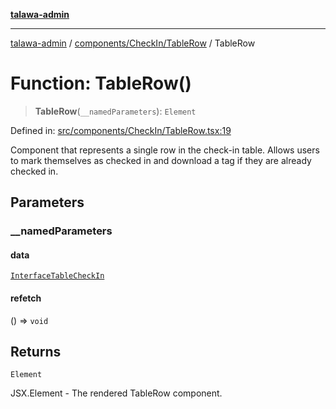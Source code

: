 [**talawa-admin**](../../../../README.md)

***

[talawa-admin](../../../../README.md) / [components/CheckIn/TableRow](../README.md) / TableRow

# Function: TableRow()

> **TableRow**(`__namedParameters`): `Element`

Defined in: [src/components/CheckIn/TableRow.tsx:19](https://github.com/gautam-divyanshu/talawa-admin/blob/9fec1eef6a4674b14f6abe30e3be3844537d8dc2/src/components/CheckIn/TableRow.tsx#L19)

Component that represents a single row in the check-in table.
Allows users to mark themselves as checked in and download a tag if they are already checked in.

## Parameters

### \_\_namedParameters

#### data

[`InterfaceTableCheckIn`](../../types/interfaces/InterfaceTableCheckIn.md)

#### refetch

() => `void`

## Returns

`Element`

JSX.Element - The rendered TableRow component.
